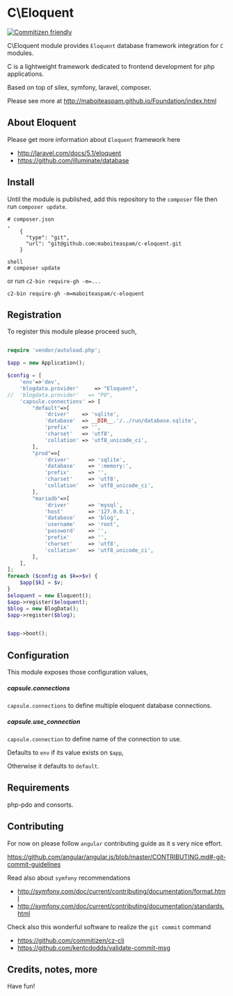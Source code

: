 # C\Eloquent

[![Commitizen friendly](https://img.shields.io/badge/commitizen-friendly-brightgreen.svg)](http://commitizen.github.io/cz-cli/)

C\Eloquent module provides `Eloquent` database framework integration for `C` modules.

C is a lightweight framework dedicated to frontend development for php applications.

Based on top of silex, symfony, laravel, composer.

Please see more at
http://maboiteaspam.github.io/Foundation/index.html

## About Eloquent

Please get more information about `Eloquent` framework here

- http://laravel.com/docs/5.1/eloquent
- https://github.com/illuminate/database

## Install

Until the module is published,
add this repository to the `composer` file
then run `composer update`.
```
# composer.json
,
    {
      "type": "git",
      "url": "git@github.com:maboiteaspam/c-eloquent.git
    }

shell
# composer update
```

or run `c2-bin require-gh -m=...`

```
c2-bin require-gh -m=maboiteaspam/c-eloquent
```


## Registration

To register this module please proceed such,

```php

require 'vendor/autoload.php';

$app = new Application();

$config = [
    'env'=>'dev',
    'blogdata.provider'     => "Eloquent",
//  'blogdata.provider'   => "PO",
    'capsule.connections' => [
        "default"=>[
            'driver'    => 'sqlite',
            'database'  => __DIR__.'/../run/database.sqlite',
            'prefix'    => '',
            'charset'   => 'utf8',
            'collation' => 'utf8_unicode_ci',
        ],
        "prod"=>[
            'driver'      => 'sqlite',
            'database'    => ':memory:',
            'prefix'      => '',
            'charset'     => 'utf8',
            'collation'   => 'utf8_unicode_ci',
        ],
        "mariadb"=>[
            'driver'      => 'mysql',
            'host'        => '127.0.0.1',
            'database'    => 'blog',
            'username'    => 'root',
            'password'    => '',
            'prefix'      => '',
            'charset'     => 'utf8',
            'collation'   => 'utf8_unicode_ci',
        ],
    ],
];
foreach ($config as $k=>$v) {
    $app[$k] = $v;
}
$eloquent = new Eloquent();
$app->register($eloquent);
$blog = new BlogData();
$app->register($blog);


$app->boot();

```

## Configuration

This module exposes those configuration values,

##### capsule.connections

`capsule.connections` to define multiple eloquent database connections.

##### capsule.use_connection

`capsule.connection` to define name of the connection to use.

Defaults to `env` if its value exists on `$app`,

Otherwise it defaults to `default`.

## Requirements

php-pdo and consorts.

## Contributing

For now on please follow `angular` contributing guide as it s very nice effort.

https://github.com/angular/angular.js/blob/master/CONTRIBUTING.md#-git-commit-guidelines

Read also about `symfony` recommendations
- http://symfony.com/doc/current/contributing/documentation/format.html
- http://symfony.com/doc/current/contributing/documentation/standards.html

Check also this wonderful software to realize the `git commit` command

- https://github.com/commitizen/cz-cli
- https://github.com/kentcdodds/validate-commit-msg

## Credits, notes, more

Have fun!
